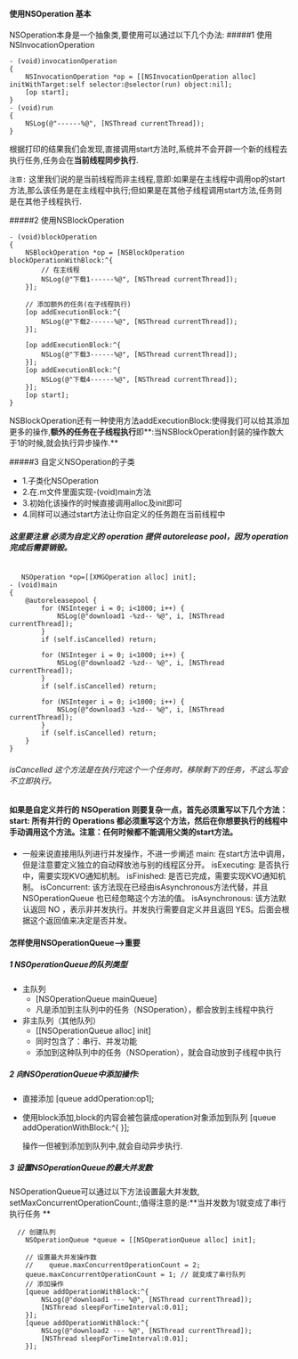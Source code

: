 

#### 使用NSOperation 基本
NSOperation本身是一个抽象类,要使用可以通过以下几个办法:
#####1 使用NSInvocationOperation
```
- (void)invocationOperation
{
    NSInvocationOperation *op = [[NSInvocationOperation alloc] initWithTarget:self selector:@selector(run) object:nil];
    [op start];
}
- (void)run
{
    NSLog(@"------%@", [NSThread currentThread]);
}
```
根据打印的结果我们会发现,直接调用start方法时,系统并不会开辟一个新的线程去执行任务,任务会在**当前线程同步执行**.

`注意:` 这里我们说的是当前线程而非主线程,意即:如果是在主线程中调用op的start方法,那么该任务是在主线程中执行;但如果是在其他子线程调用start方法,任务则是在其他子线程执行.

#####2 使用NSBlockOperation

```
- (void)blockOperation
{
    NSBlockOperation *op = [NSBlockOperation blockOperationWithBlock:^{
        // 在主线程
        NSLog(@"下载1------%@", [NSThread currentThread]);
    }];
    
    // 添加额外的任务(在子线程执行)
    [op addExecutionBlock:^{
        NSLog(@"下载2------%@", [NSThread currentThread]);
    }];

    [op addExecutionBlock:^{
        NSLog(@"下载3------%@", [NSThread currentThread]);
    }];
    [op addExecutionBlock:^{
        NSLog(@"下载4------%@", [NSThread currentThread]);
    }];
    [op start];
}
```
NSBlockOperation还有一种使用方法addExecutionBlock:使得我们可以给其添加更多的操作,**额外的任务在子线程执行**即**:当NSBlockOperation封装的操作数大于1的时候,就会执行异步操作.**

#####3 自定义NSOperation的子类

- 1.子类化NSOperation
- 2.在.m文件里面实现-(void)main方法
- 3.初始化该操作的时候直接调用alloc及init即可
- 4.同样可以通过start方法让你自定义的任务跑在当前线程中

##### 这里要注意 必须为自定义的 operation 提供 autorelease pool，因为 operation 完成后需要销毁。
```

   NSOperation *op=[[XMGOperation alloc] init];
- (void)main
{
    @autoreleasepool {
        for (NSInteger i = 0; i<1000; i++) {
            NSLog(@"download1 -%zd-- %@", i, [NSThread currentThread]);
        }
        if (self.isCancelled) return;
        
        for (NSInteger i = 0; i<1000; i++) {
            NSLog(@"download2 -%zd-- %@", i, [NSThread currentThread]);
        }
        if (self.isCancelled) return;
        
        for (NSInteger i = 0; i<1000; i++) {
            NSLog(@"download3 -%zd-- %@", i, [NSThread currentThread]);
        }
        if (self.isCancelled) return;
    }
}
```      
###### isCancelled 这个方法是在执行完这个一个任务时，移除剩下的任务，不这么写会不立即执行。
#### 如果是自定义并行的 NSOperation 则要复杂一点，首先必须重写以下几个方法：start: 所有并行的 Operations 都必须重写这个方法，然后在你想要执行的线程中手动调用这个方法。注意：任何时候都不能调用父类的start方法。
- 一般来说直接用队列进行并发操作，不进一步阐述
main: 在start方法中调用，但是注意要定义独立的自动释放池与别的线程区分开。
isExecuting: 是否执行中，需要实现KVO通知机制。
isFinished: 是否已完成，需要实现KVO通知机制。
isConcurrent: 该方法现在已经由isAsynchronous方法代替，并且 NSOperationQueue 也已经忽略这个方法的值。
isAsynchronous: 该方法默认返回 NO ，表示非并发执行。并发执行需要自定义并且返回 YES。后面会根据这个返回值来决定是否并发。

#### 怎样使用NSOperationQueue-->重要
##### 1 NSOperationQueue的队列类型
- 主队列
    - [NSOperationQueue mainQueue]
    - 凡是添加到主队列中的任务（NSOperation），都会放到主线程中执行
- 非主队列（其他队列）
    - [[NSOperationQueue alloc] init]
    - 同时包含了：串行、并发功能
    - 添加到这种队列中的任务（NSOperation），就会自动放到子线程中执行
    
##### 2 向NSOperationQueue中添加操作:
- 直接添加
     [queue addOperation:op1];
- 使用block添加,block的内容会被包装成operation对象添加到队列
    [queue addOperationWithBlock:^{ }];
    
    操作一但被到添加到队列中,就会自动异步执行.

##### 3 设置NSOperationQueue的最大并发数

NSOperationQueue可以通过以下方法设置最大并发数,
setMaxConcurrentOperationCount:,值得注意的是:**当并发数为1就变成了串行执行任务
**


```
  // 创建队列
    NSOperationQueue *queue = [[NSOperationQueue alloc] init];
    
    // 设置最大并发操作数
    //    queue.maxConcurrentOperationCount = 2;
    queue.maxConcurrentOperationCount = 1; // 就变成了串行队列
    // 添加操作
    [queue addOperationWithBlock:^{
        NSLog(@"download1 --- %@", [NSThread currentThread]);
        [NSThread sleepForTimeInterval:0.01];
    }];
    [queue addOperationWithBlock:^{
        NSLog(@"download2 --- %@", [NSThread currentThread]);
        [NSThread sleepForTimeInterval:0.01];
    }];
```


